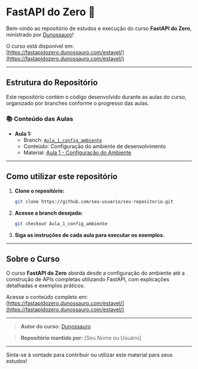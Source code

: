 # FastAPI do Zero 🚀

Bem-vindo ao repositório de estudos e execução do curso **FastAPI do Zero**, ministrado por [Dunossauro](https://github.com/dunossauro)!

O curso está disponível em: [https://fastapidozero.dunossauro.com/estavel/](https://fastapidozero.dunossauro.com/estavel/)

---

## Estrutura do Repositório

Este repositório contém o código desenvolvido durante as aulas do curso, organizado por branches conforme o progresso das aulas.

### 📚 Conteúdo das Aulas

- **Aula 1:**
  - Branch: [`Aula_1_config_ambiente`](https://github.com/seu-usuario/seu-repositorio/tree/Aula_1_config_ambiente)
  - Conteúdo: Configuração do ambiente de desenvolvimento
  - Material: [Aula 1 - Configuração do Ambiente](https://fastapidozero.dunossauro.com/estavel/01/)

---

## Como utilizar este repositório

1. **Clone o repositório:**
   ```bash
   git clone https://github.com/seu-usuario/seu-repositorio.git
   ```
2. **Acesse a branch desejada:**
   ```bash
   git checkout Aula_1_config_ambiente
   ```
3. **Siga as instruções de cada aula para executar os exemplos.**

---

## Sobre o Curso

O curso **FastAPI do Zero** aborda desde a configuração do ambiente até a construção de APIs completas utilizando FastAPI, com explicações detalhadas e exemplos práticos.

Acesse o conteúdo completo em: [https://fastapidozero.dunossauro.com/estavel/](https://fastapidozero.dunossauro.com/estavel/)

---

> **Autor do curso:** [Dunossauro](https://github.com/dunossauro)

> **Repositório mantido por:** [Seu Nome ou Usuário]

---

Sinta-se à vontade para contribuir ou utilizar este material para seus estudos!